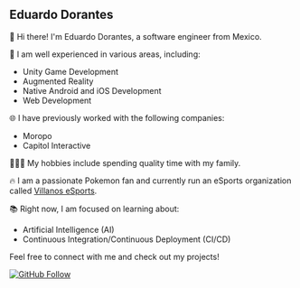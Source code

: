 ## Eduardo Dorantes

👋 Hi there! I'm Eduardo Dorantes, a software engineer from Mexico.

🚀 I am well experienced in various areas, including:

- Unity Game Development
- Augmented Reality
- Native Android and iOS Development
- Web Development

🌐 I have previously worked with the following companies:

- Moropo
- Capitol Interactive

👨‍👩‍👦 My hobbies include spending quality time with my family.

🔥 I am a passionate Pokemon fan and currently run an eSports organization called [Villanos eSports](https://villanospokemon.com).

📚 Right now, I am focused on learning about:

- Artificial Intelligence (AI)
- Continuous Integration/Continuous Deployment (CI/CD)

Feel free to connect with me and check out my projects!

[![GitHub Follow](https://img.shields.io/github/followers/your-username?label=Follow&style=social)](https://github.com/doranteseduardo)
